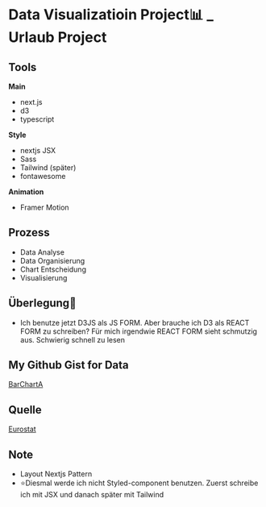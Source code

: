 # Data Visualizatioin Project📊 _ Urlaub Project

## Tools

<strong>Main</strong>

- next.js
- d3
- typescript

<strong>Style</strong>

- nextjs JSX
- Sass
- Tailwind (später)
- fontawesome

<strong>Animation</strong>

- Framer Motion

## Prozess
- Data Analyse
- Data Organisierung
- Chart Entscheidung
- Visualisierung

## Überlegung🥸
- Ich benutze jetzt D3JS als JS FORM. Aber brauche ich D3 als REACT FORM zu schreiben? Für mich irgendwie REACT FORM sieht schmutzig aus. Schwierig schnell zu lesen

## My Github Gist for Data
[BarChartA](https://gist.githubusercontent.com/DainPark-web/10dd0a710d0c446ae1a0bbad265cbed6/raw/barChartA.csv)

## Quelle
[Eurostat](https://ec.europa.eu/eurostat/databrowser/view/EARN_SES18_47__custom_1609488/bookmark/table?lang=de&bookmarkId=e747e06d-6711-41aa-81c4-a932d8da02f4)


## Note 
- Layout Nextjs Pattern
- ⭐️Diesmal werde ich nicht Styled-component benutzen. Zuerst schreibe ich mit JSX und danach später mit Tailwind